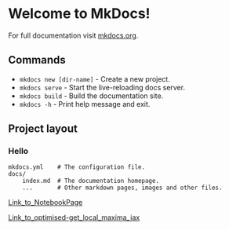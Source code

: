 # Welcome to MkDocs!

For full documentation visit [mkdocs.org](https://www.mkdocs.org).

## Commands

* `mkdocs new [dir-name]` - Create a new project.
* `mkdocs serve` - Start the live-reloading docs server.
* `mkdocs build` - Build the documentation site.
* `mkdocs -h` - Print help message and exit.

## Project layout
### Hello

    mkdocs.yml    # The configuration file.
    docs/
        index.md  # The documentation homepage.
        ...       # Other markdown pages, images and other files.

[Link_to_NotebookPage](code/setup/notebook.md#notebook-page)

[Link_to_optimised-get_local_maxima_jax](code/find_spots/detect.md#iss.find_spots.detect_optimised.get_local_maxima_jax)